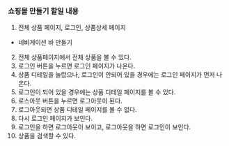 ### 쇼핑몰 만들기 할일 내용

1. 전체 상품 페이지, 로그인, 상품상세 페이지
  - 네비게이션 바 만들기 
2. 전체 상품페이지에서 전체 상품을 볼 수 있다.
3. 로그인 버튼을 누르면 로그인 페이지가 나온다. 
4. 상품 디테일을 눌렀으나, 로그인이 안되어 있을 경우에는 로그인 페이지가 먼저 나온다. 
5. 로그인이 되어 있을 경우에는 상품 디테일 페이지를 볼 수 있다. 
6. 로스아웃 버튼을 누르면 로그아웃이 된다.   
7. 로그아웃되면 상품 디테일 페이지를 볼 수 없다. 
8. 다시 로그인 페이지가 보인다.
9. 로그인을 하면 로그아웃이 보이고, 로그아웃을 하면 로그인이 보인다. 
10. 상품을 검색할 수 있다.